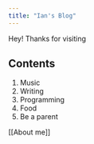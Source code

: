```yaml
---
title: "Ian's Blog"
---
```

Hey! Thanks for visiting
## Contents
1. Music
2. Writing
3. Programming
4. Food
5. Be a parent


[[About me]]
